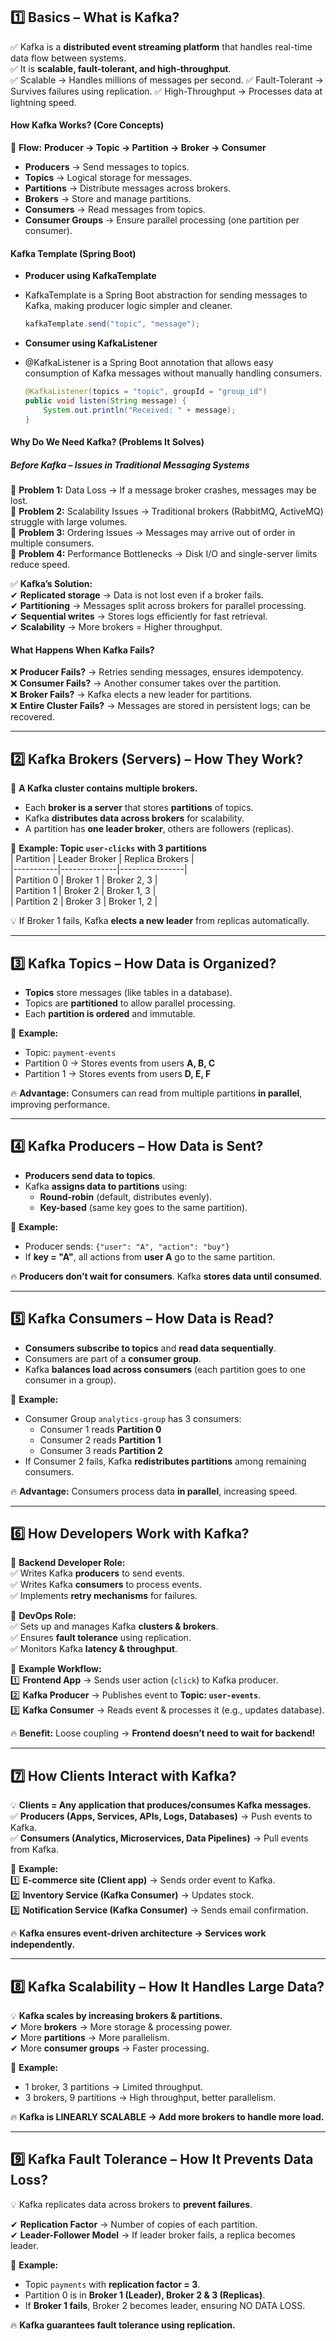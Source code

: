 

## **1️⃣ Basics – What is Kafka?**  
✅ Kafka is a **distributed event streaming platform** that handles real-time data flow between systems.  
✅ It is **scalable, fault-tolerant, and high-throughput**.  
✅ Scalable → Handles millions of messages per second.
✅ Fault-Tolerant → Survives failures using replication.
✅ High-Throughput → Processes data at lightning speed.

#### **How Kafka Works? (Core Concepts)**  

📝 **Flow:** **Producer → Topic → Partition → Broker → Consumer**  

- **Producers** → Send messages to topics.  
- **Topics** → Logical storage for messages.  
- **Partitions** → Distribute messages across brokers.  
- **Brokers** → Store and manage partitions.  
- **Consumers** → Read messages from topics.  
- **Consumer Groups** → Ensure parallel processing (one partition per consumer).  

#### **Kafka Template (Spring Boot)**  
- **Producer using KafkaTemplate** 
- KafkaTemplate is a Spring Boot abstraction for sending messages to Kafka, making producer logic simpler and cleaner. 
  ```java
  kafkaTemplate.send("topic", "message");
  ```  

- **Consumer using KafkaListener**  
- @KafkaListener is a Spring Boot annotation that allows easy consumption of Kafka messages without manually handling consumers.
  ```java
  @KafkaListener(topics = "topic", groupId = "group_id")
  public void listen(String message) {
      System.out.println("Received: " + message);
  }
  ```  

#### **Why Do We Need Kafka? (Problems It Solves)**  
##### **Before Kafka – Issues in Traditional Messaging Systems**  
🚨 **Problem 1:** Data Loss → If a message broker crashes, messages may be lost.  
🚨 **Problem 2:** Scalability Issues → Traditional brokers (RabbitMQ, ActiveMQ) struggle with large volumes.  
🚨 **Problem 3:** Ordering Issues → Messages may arrive out of order in multiple consumers.  
🚨 **Problem 4:** Performance Bottlenecks → Disk I/O and single-server limits reduce speed.  

✅ **Kafka’s Solution:**  
✔ **Replicated storage** → Data is not lost even if a broker fails.  
✔ **Partitioning** → Messages split across brokers for parallel processing.  
✔ **Sequential writes** → Stores logs efficiently for fast retrieval.  
✔ **Scalability** → More brokers = Higher throughput.  

#### **What Happens When Kafka Fails?**  
❌ **Producer Fails?** → Retries sending messages, ensures idempotency.  
❌ **Consumer Fails?** → Another consumer takes over the partition.  
❌ **Broker Fails?** → Kafka elects a new leader for partitions.  
❌ **Entire Cluster Fails?** → Messages are stored in persistent logs; can be recovered.  

---

## **2️⃣ Kafka Brokers (Servers) – How They Work?**  
📌 **A Kafka cluster contains multiple brokers.**  
- Each **broker is a server** that stores **partitions** of topics.  
- Kafka **distributes data across brokers** for scalability.  
- A partition has **one leader broker**, others are followers (replicas).  

📌 **Example: Topic `user-clicks` with 3 partitions**  
| Partition | Leader Broker | Replica Brokers |  
|-----------|--------------|----------------|  
| Partition 0 | Broker 1 | Broker 2, 3 |  
| Partition 1 | Broker 2 | Broker 1, 3 |  
| Partition 2 | Broker 3 | Broker 1, 2 |  

💡 If Broker 1 fails, Kafka **elects a new leader** from replicas automatically.  

---

## **3️⃣ Kafka Topics – How Data is Organized?**  
- **Topics** store messages (like tables in a database).  
- Topics are **partitioned** to allow parallel processing.  
- Each **partition is ordered** and immutable.  

📌 **Example:**  
- Topic: `payment-events`  
- Partition 0 → Stores events from users **A, B, C**  
- Partition 1 → Stores events from users **D, E, F**  

🔥 **Advantage:** Consumers can read from multiple partitions **in parallel**, improving performance.  

---

## **4️⃣ Kafka Producers – How Data is Sent?**  
- **Producers send data to topics**.  
- Kafka **assigns data to partitions** using:  
  - **Round-robin** (default, distributes evenly).  
  - **Key-based** (same key goes to the same partition).  

📌 **Example:**  
- Producer sends: `{"user": "A", "action": "buy"}`  
- If **key = "A"**, all actions from **user A** go to the same partition.  

🔥 **Producers don’t wait for consumers**. Kafka **stores data until consumed**.  

---

## **5️⃣ Kafka Consumers – How Data is Read?**  
- **Consumers subscribe to topics** and **read data sequentially**.  
- Consumers are part of a **consumer group**.  
- Kafka **balances load across consumers** (each partition goes to one consumer in a group).  

📌 **Example:**  
- Consumer Group `analytics-group` has 3 consumers:  
  - Consumer 1 reads **Partition 0**  
  - Consumer 2 reads **Partition 1**  
  - Consumer 3 reads **Partition 2**  
- If Consumer 2 fails, Kafka **redistributes partitions** among remaining consumers.  

🔥 **Advantage:** Consumers process data **in parallel**, increasing speed.  

---

## **6️⃣ How Developers Work with Kafka?**  
🔹 **Backend Developer Role:**  
✅ Writes Kafka **producers** to send events.  
✅ Writes Kafka **consumers** to process events.  
✅ Implements **retry mechanisms** for failures.  

🔹 **DevOps Role:**  
✅ Sets up and manages Kafka **clusters & brokers**.  
✅ Ensures **fault tolerance** using replication.  
✅ Monitors Kafka **latency & throughput**.  

📌 **Example Workflow:**  
1️⃣ **Frontend App** → Sends user action (`click`) to Kafka producer.  
2️⃣ **Kafka Producer** → Publishes event to **Topic: `user-events`**.  
3️⃣ **Kafka Consumer** → Reads event & processes it (e.g., updates database).  

🔥 **Benefit:** Loose coupling → **Frontend doesn’t need to wait for backend!**  

---

## **7️⃣ How Clients Interact with Kafka?**  
💡 **Clients = Any application that produces/consumes Kafka messages.**  
✅ **Producers (Apps, Services, APIs, Logs, Databases)** → Push events to Kafka.  
✅ **Consumers (Analytics, Microservices, Data Pipelines)** → Pull events from Kafka.  

📌 **Example:**  
1️⃣ **E-commerce site (Client app)** → Sends order event to Kafka.  
2️⃣ **Inventory Service (Kafka Consumer)** → Updates stock.  
3️⃣ **Notification Service (Kafka Consumer)** → Sends email confirmation.  

🔥 **Kafka ensures event-driven architecture → Services work independently.**  

---

## **8️⃣ Kafka Scalability – How It Handles Large Data?**  
💡 **Kafka scales by increasing brokers & partitions.**  
✔ More **brokers** → More storage & processing power.  
✔ More **partitions** → More parallelism.  
✔ More **consumer groups** → Faster processing.  

📌 **Example:**  
- 1 broker, 3 partitions → Limited throughput.  
- 3 brokers, 9 partitions → High throughput, better parallelism.  

🔥 **Kafka is LINEARLY SCALABLE → Add more brokers to handle more load.**  

---

## **9️⃣ Kafka Fault Tolerance – How It Prevents Data Loss?**  
💡 Kafka replicates data across brokers to **prevent failures**.  

✔ **Replication Factor** → Number of copies of each partition.  
✔ **Leader-Follower Model** → If leader broker fails, a replica becomes leader.  

📌 **Example:**  
- Topic `payments` with **replication factor = 3**.  
- Partition 0 is in **Broker 1 (Leader), Broker 2 & 3 (Replicas)**.  
- If **Broker 1 fails**, Broker 2 becomes leader, ensuring NO DATA LOSS.  

🔥 **Kafka guarantees fault tolerance using replication.**  



